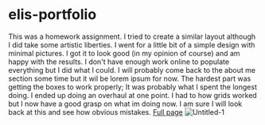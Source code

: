 # elis-portfolio
This was a homework assignment. 
I tried to create a similar layout although I did take some artistic liberties. 
I went for a little bit of a simple design with minimal pictures. 
I got it to look good (in my opinion of course) and am happy with the results. 
I don't have enough work online to populate everything but I did what I could. 
I will probably come back to the about me section some time but it wil be lorem ipsum for now.
The hardest part was getting the boxes to work properly; It was probably what I spent the longest doing. 
I ended up doing an overhaul at one point.
I had to how grids worked but I now have a good grasp on what im doing now.
I am sure I will look back at this and see how obvious mistakes.
[Full page](https://eliglezz.github.io/elis-portfolio/) 
![Untitled-1](https://user-images.githubusercontent.com/61998811/134297119-c23f9d93-e36a-4407-a312-ce70a61c9176.png)
